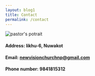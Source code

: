 ```yaml
---
layout: blog1
title: Contact
permalink: /contact
---
```


![pastor's potrait](/assets/img/portrait.png)


#### Address: likhu-6, Nuwakot

#### Email: newvisionchurchnp@gmail.com

#### Phone number: 9841815312
